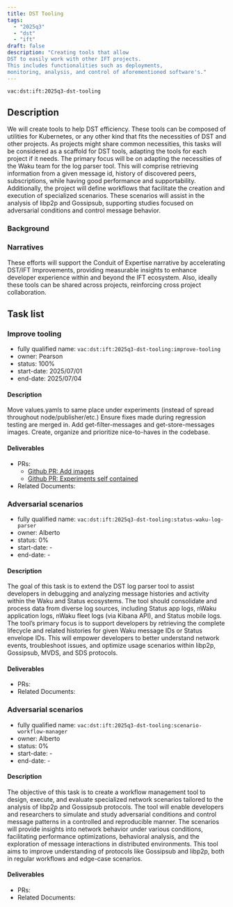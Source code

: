 ```yaml
---
title: DST Tooling
tags:
  - "2025q3"
  - "dst"
  - "ift"
draft: false
description: "Creating tools that allow
DST to easily work with other IFT projects.
This includes functionalities such as deployments,
monitoring, analysis, and control of aforementioned software's."
---
```


`vac:dst:ift:2025q3-dst-tooling`

## Description

We will create tools to help DST efficiency.
These tools can be composed of utilities for Kubernetes,
or any other kind that fits the necessities of DST and other projects.
As projects might share common necessities, this tasks will be considered
as a scaffold for DST tools, adapting the tools for each project if it needs.
The primary focus will be on adapting the necessities of the Waku team for
the log parser tool. This will comprise retrieving information from a given
message id, history of discovered peers, subscriptions, while having good 
performance and supportability.
Additionally, the project will define workflows that facilitate the creation
and execution of specialized scenarios. These scenarios will assist in 
the analysis of libp2p and Gossipsub, supporting studies focused on 
adversarial conditions and control message behavior.


### Background

### Narratives

These efforts will support the Conduit of Expertise narrative by
accelerating DST/IFT Improvements,
providing measurable insights
to enhance developer experience
within and beyond the IFT ecosystem.
Also, ideally these tools can be shared across projects, 
reinforcing cross project collaboration.


## Task list

### Improve tooling

* fully qualified name: `vac:dst:ift:2025q3-dst-tooling:improve-tooling`
* owner: Pearson
* status: 100%
* start-date: 2025/07/01
* end-date: 2025/07/04

#### Description
Move values.yamls to same place under experiments (instead of spread throughout node/publisher/etc.)
Ensure fixes made during regression testing are merged in.
Add get-filter-messages and get-store-messages images.
Create, organize and prioritize nice-to-haves in the codebase.

#### Deliverables
- PRs:
  - [Github PR: Add images](https://github.com/vacp2p/10ksim/pull/74)
  - [Github PR: Experiments self contained](https://github.com/vacp2p/10ksim/pull/75)
- Related Documents:


### Adversarial scenarios

* fully qualified name: `vac:dst:ift:2025q3-dst-tooling:status-waku-log-parser`
* owner: Alberto
* status: 0%
* start-date: -
* end-date: -

#### Description
The goal of this task is to extend the DST log parser tool to 
assist developers in debugging and analyzing message histories and activity 
within the Waku and Status ecosystems. The tool should consolidate and 
process data from diverse log sources, including Status app logs, 
nWaku application logs, nWaku fleet logs (via Kibana API), and 
Status mobile logs.
The tool’s primary focus is to support developers by retrieving the 
complete lifecycle and related histories for given Waku message IDs or 
Status envelope IDs. This will empower developers to better understand 
network events, troubleshoot issues, and optimize usage scenarios within 
libp2p, Gossipsub, MVDS, and SDS protocols.

#### Deliverables
- PRs:
- Related Documents:


### Adversarial scenarios

* fully qualified name: `vac:dst:ift:2025q3-dst-tooling:scenario-workflow-manager`
* owner: Alberto
* status: 0%
* start-date: -
* end-date: -

#### Description
The objective of this task is to create a workflow management tool to design, 
execute, and evaluate specialized network scenarios tailored to the analysis of 
libp2p and Gossipsub protocols. The tool will enable developers and researchers
to simulate and study adversarial conditions and control message patterns in a 
controlled and reproducible manner.
The scenarios will provide insights into network behavior under various conditions, 
facilitating performance optimizations, behavioral analysis, and the exploration of
message interactions in distributed environments. This tool aims to 
improve understanding of protocols like Gossipsub and libp2p, both in regular 
workflows and edge-case scenarios.

#### Deliverables
- PRs:
- Related Documents:
